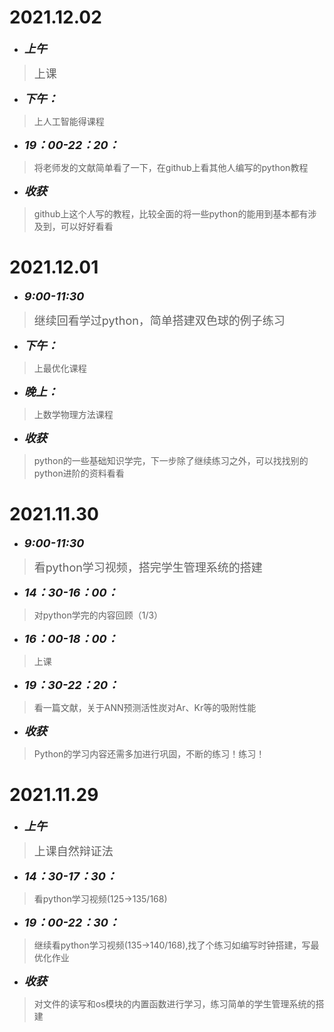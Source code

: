 #  2021.12.02
* <font size=4>__*上午*__</font>
> <font size=4>上课</font>
* <font size=4>__*下午：*__</font>
>上人工智能得课程
* <font size=4>__*19：00-22：20：*__</font>
>将老师发的文献简单看了一下，在github上看其他人编写的python教程
* <font size=4>__*收获*__</font>
>github上这个人写的教程，比较全面的将一些python的能用到基本都有涉及到，可以好好看看


#  2021.12.01
* <font size=4>__*9:00-11:30*__</font>
> <font size=4>继续回看学过python，简单搭建双色球的例子练习</font>
* <font size=4>__*下午：*__</font>
>上最优化课程
* <font size=4>__*晚上：*__</font>
>上数学物理方法课程
* <font size=4>__*收获*__</font>
>python的一些基础知识学完，下一步除了继续练习之外，可以找找别的python进阶的资料看看

#  2021.11.30
* <font size=4>__*9:00-11:30*__</font>
> <font size=4>看python学习视频，搭完学生管理系统的搭建</font>
* <font size=4>__*14：30-16：00：*__</font>
>对python学完的内容回顾（1/3）
* <font size=4>__*16：00-18：00：*__</font>
>上课
* <font size=4>__*19：30-22：20：*__</font>
>看一篇文献，关于ANN预测活性炭对Ar、Kr等的吸附性能
* <font size=4>__*收获*__</font>
>Python的学习内容还需多加进行巩固，不断的练习！练习！

#  2021.11.29
* <font size=4>__*上午*__</font>
> <font size=4>上课自然辩证法</font>
* <font size=4>__*14：30-17：30：*__</font>
>看python学习视频(125->135/168)
* <font size=4>__*19：00-22：30：*__</font>
>继续看python学习视频(135->140/168),找了个练习如编写时钟搭建，写最优化作业
* <font size=4>__*收获*__</font>
>对文件的读写和os模块的内置函数进行学习，练习简单的学生管理系统的搭建
